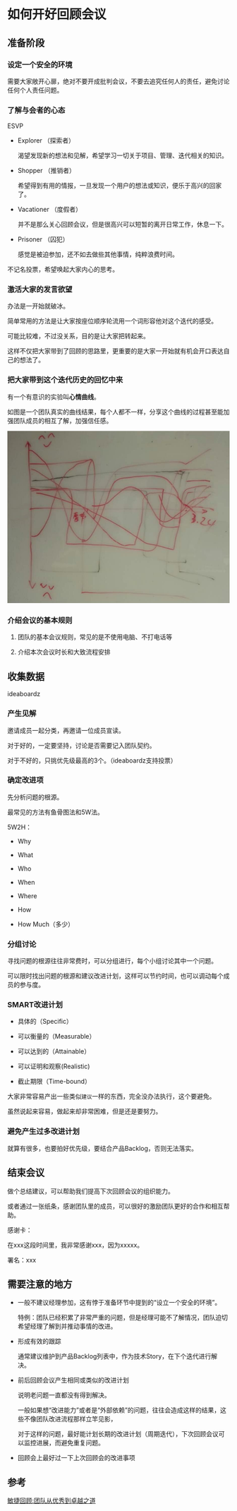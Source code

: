 # 如何开好回顾会议

## 准备阶段

###	设定一个安全的环境

需要大家敞开心扉，绝对不要开成批判会议，不要去追究任何人的责任，避免讨论任何个人责任问题。

### 了解与会者的心态

ESVP

- Explorer （探索者）

	渴望发现新的想法和见解，希望学习一切关于项目、管理、迭代相关的知识。

- Shopper （推销者）

	希望得到有用的情报，一旦发现一个用户的想法或知识，便乐于高兴的回家了。

- Vacationer （度假者）

	并不是那么关心回顾会议，但是很高兴可以短暂的离开日常工作，休息一下。

- Prisoner （囚犯）

	感觉是被迫参加，还不如去做些其他事情，纯粹浪费时间。

不记名投票，希望唤起大家内心的思考。

### 激活大家的发言欲望

办法是一开始就破冰。

简单常用的方法是让大家按座位顺序轮流用一个词形容他对这个迭代的感受。

可能比较难，不过没关系，目的是让大家把转起来。

这样不仅把大家带到了回顾的思路里，更重要的是大家一开始就有机会开口表达自己的想法了。

### 把大家带到这个迭代历史的回忆中来

有一个有意识的实验叫**心情曲线**。

如图是一个团队真实的曲线结果，每个人都不一样，分享这个曲线的过程甚至能加强团队成员的相互了解，加强信任感。

![](Retrospective/心情曲线.jpg)

### 介绍会议的基本规则

1. 团队的基本会议规则，常见的是不使用电脑、不打电话等

2. 介绍本次会议时长和大致流程安排

## 收集数据

ideaboardz

### 产生见解

邀请成员一起分类，再邀请一位成员宣读。

对于好的，一定要坚持，讨论是否需要记入团队契约。

对于不好的，只挑优先级最高的3个。（ideaboardz支持投票）

### 确定改进项

先分析问题的根源。

最常见的方法有鱼骨图法和5W法。

5W2H：

- Why

- What

- Who

- When

- Where

- How

- How Much（多少）

### 分组讨论

寻找问题的根源往往非常费时，可以分组进行，每个小组讨论其中一个问题。

可以限时找出问题的根源和建议改进计划，这样可以节约时间，也可以调动每个成员的参与度。

### SMART改进计划

- 具体的（Specific）

- 可以衡量的（Measurable）

- 可以达到的（Attainable）

- 可以证明和观察(Realistic)

- 截止期限（Time-bound）

大家非常容易产出一些类似`建议`一样的东西，完全没办法执行，这个要避免。

虽然说起来容易，做起来却非常困难，但是还是要努力。

### 避免产生过多改进计划

就算有很多，也要拍好优先级，要结合产品Backlog，否则无法落实。

## 结束会议

做个总结建议，可以帮助我们提高下次回顾会议的组织能力。

或者通过一张纸条，感谢团队里的成员，可以很好的激励团队更好的合作和相互帮助。

感谢卡：

在xxx这段时间里，我非常感谢xxx，因为xxxxx。

署名：xxx

## 需要注意的地方

- 一般不建议经理参加，这有悖于准备环节中提到的“设立一个安全的环境”。

	特例：团队已经积累了非常严重的问题，但是经理可能不了解情况，团队迫切希望经理了解到并推动事情的改进。

- 形成有效的跟踪

	通常建议维护到产品Backlog列表中，作为技术Story，在下个迭代进行解决。

- 前后回顾会议产生相同或类似的改进计划

	说明老问题一直都没有得到解决。

	一般如果想“改进能力”或者是“外部依赖”的问题，往往会造成这样的结果，这些不像团队改进流程那样立竿见影，

	对于这样的问题，最好能计划长期的改进计划（周期迭代），下次回顾会议可以监控进展，而避免重复问题。

- 回顾会上最好过一下上次回顾会的改进事项

## 参考

[敏捷回顾:团队从优秀到卓越之道](https://issuu.com/xiuxiuebook/docs/____________________________________97f94544aa61fc)